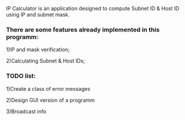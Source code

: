 
IP Calculator is an application designed to compute Subnet ID & Host ID using IP and subnet mask. 


<h3>There are some features already implemented in this programm:</h3>

1)IP and mask verification;

2)Calculating Subnet & Host IDs;


<h3>TODO list:</h3>

1)Create a class of error messages

2)Design GUI version of a programm

3)Broadcast info
